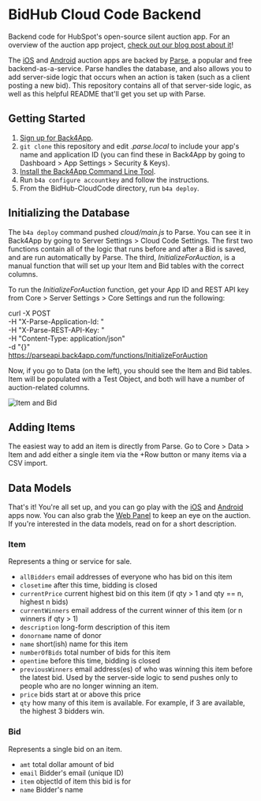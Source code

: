 # BidHub Cloud Code Backend
Backend code for HubSpot's open-source silent auction app. For an overview of the auction app project, [check out our blog post about it](http://dev.hubspot.com/blog/building-an-auction-app-in-a-weekend)!

The [iOS](https://github.com/HubSpot/BidHub-iOS) and [Android](https://github.com/HubSpot/BidHub-Android) auction apps are backed by [Parse](https://parse.com/), a popular and free backend-as-a-service. Parse handles the database, and also allows you to add server-side logic that occurs when an action is taken (such as a client posting a new bid). This repository contains all of that server-side logic, as well as this helpful README that'll get you set up with Parse.

## Getting Started

1. [Sign up for Back4App](https://www.back4app.com/).
2. `git clone` this repository and edit *.parse.local* to include your app's name and application ID (you can find these in Back4App by going to Dashboard > App Settings > Security & Keys).
3. [Install the Back4App Command Line Tool](https://www.back4app.com/docs/command-line-tool/parse-server-setup).
4. Run `b4a configure accountkey` and follow the instructions.
5. From the BidHub-CloudCode directory, run `b4a deploy`.

## Initializing the Database
The `b4a deploy` command pushed *cloud/main.js* to Parse. You can see it in Back4App by going to Server Settings > Cloud Code Settings. The first two functions contain all of the logic that runs before and after a Bid is saved, and are run automatically by Parse. The third, *InitializeForAuction*, is a manual function that will set up your Item and Bid tables with the correct columns. 

To run the *InitializeForAuction* function, get your App ID and REST API key from Core > Server Settings > Core Settings and run the following:

curl -X POST \
 -H "X-Parse-Application-Id: <your App Id>" \
 -H "X-Parse-REST-API-Key: <your REST API key>" \
 -H "Content-Type: application/json" \
 -d "{}" \
 https://parseapi.back4app.com/functions/InitializeForAuction

Now, if you go to Data (on the left), you should see the Item and Bid tables. Item will be populated with a Test Object, and both will have a number of auction-related columns.

![Item and Bid](http://i.imgur.com/2qFxj7jm.png)

## Adding Items
The easiest way to add an item is directly from Parse. Go to Core > Data > Item and add either a single item via the +Row button or many items via a CSV import.

## Data Models
That's it! You're all set up, and you can go play with the [iOS](https://github.com/HubSpot/BidHub-iOS) and [Android](https://github.com/HubSpot/BidHub-Android) apps now. You can also grab the [Web Panel](https://github.com/HubSpot/BidHub-WebAdmin) to keep an eye on the auction. If you're interested in the data models, read on for a short description.

### Item

Represents a thing or service for sale. 

 * `allBidders` email addresses of everyone who has bid on this item
 * `closetime` after this time, bidding is closed
 * `currentPrice` current highest bid on this item (if qty > 1 and qty == n, highest n bids)
 * `currentWinners` email address of the current winner of this item (or n winners if qty > 1)
 * `description` long-form description of this item
 * `donorname` name of donor
 * `name` short(ish) name for this item
 * `numberOfBids` total number of bids for this item
 * `opentime` before this time, bidding is closed
 * `previousWinners` email address(es) of who was winning this item before the latest bid. Used by the server-side logic to send pushes only to people who are no longer winning an item.
 * `price` bids start at or above this price
 * `qty` how many of this item is available. For example, if 3 are available, the highest 3 bidders win.

### Bid
Represents a single bid on an item. 

 * `amt` total dollar amount of bid
 * `email` Bidder's email (unique ID)
 * `item` objectId of item this bid is for
 * `name` Bidder's name
